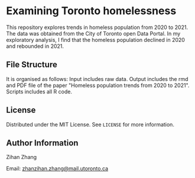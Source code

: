 # Examining Toronto homelessness
This repository explores trends in homeless population from 2020 to 2021. The data was obtained from the City of Toronto open Data Portal.  In my exploratory analysis, I find that the homeless population declined in 2020 and rebounded in 2021. 


## File Structure
It is organised as follows:
Input includes raw data.
Output includes the rmd and PDF file of the paper "Homeless population trends from 2020 to 2021".
Scripts includes all R code.




## License

Distributed under the MIT License. See `LICENSE` for more information.



## Author Information

Zihan Zhang

Email: zhanzihan.zhang@mail.utoronto.ca
